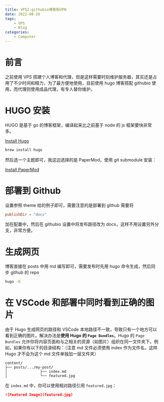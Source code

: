 ```yaml
---
title: VPS2:githubio博客和VPN
date: 2022-08-26
tags:
    - VPS
    - Blog
categories:
    - Computer
---
```


# 前言

之前使用 VPS 搭建个人博客和代理，但是这样需要时刻维护服务器，其实还是占用了不少时间和精力，为了最方便地使用，目前使用 hugo 博客搭配 githubio 使用，而代理则使用成品代理，有专人替你维护。

# HUGO 安装

HUGO 是基于 go 的博客框架，编译起来比之前基于 node 的 js 框架要快非常多。

[Install Hugo](https://gohugo.io/getting-started/installing/)

```zsh
brew install hugo
```

然后选一个主题即可，我这边选择的是 PaperMod，使用 git submodule 安装：

[Install PaperMod](https://github.com/adityatelange/hugo-PaperMod/wiki/Installation)

# 部署到 Github

设置参照 theme 给的例子即可，需要注意的是部署到 github 需要将

```toml
publishDir = "docs"
```

加在配置中，然后在 githubio 设置中将发布路径改为 docs，这样不用设置另外分支，非常方便。

# 生成网页

博客直接在 posts 中用 md 编写即可，需要发布时先用 hugo 命令生成，然后同步 github 的 repo

```zsh
hugo -D
```

# 在 VSCode 和部署中同时看到正确的图片

由于 Hugo 生成网页的路径和 VSCode 本地路径不一致，导致只有一个地方可以看到正确的图片。解决办法是**使用 Hugo 的 `Page Bundles`**。Hugo 的 `Page Bundles` 允许你将内容页面和与之相关的资源（如图片）组织在同一文件夹下。例如，如果你有以下的目录结构：（注意 md 文件必须使用 index 作为文件名，这样 Hugo 才不会为这个 md 文件单独加一层文件夹）

```
content/
├── posts/.../my-post/
│               ├── index.md
│               └── featured.jpg
```

在 `index.md` 中，你可以使用相对路径引用 `featured.jpg`：

```markdown
![Featured Image](featured.jpg)
```
